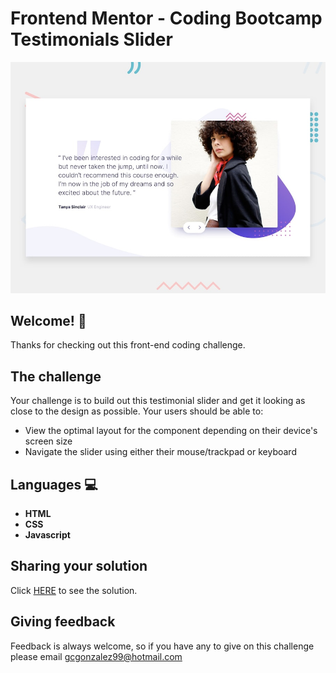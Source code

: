 # Frontend Mentor - Coding Bootcamp Testimonials Slider

![Design preview for the Coding Bootcamp Testimonials Slider coding challenge](./design/desktop-preview.jpg)

## Welcome! 👋

Thanks for checking out this front-end coding challenge.

## The challenge

Your challenge is to build out this testimonial slider and get it looking as close to the design as possible.
Your users should be able to: 

- View the optimal layout for the component depending on their device's screen size
- Navigate the slider using either their mouse/trackpad or keyboard

## Languages :computer: 

- **HTML** 
- **CSS**
- **Javascript**

## Sharing your solution

Click [HERE](https://coding-bootcamp-testimonials-slider-pi.vercel.app) to see the solution.

## Giving feedback

Feedback is always welcome, so if you have any to give on this challenge please email gcgonzalez99@hotmail.com
